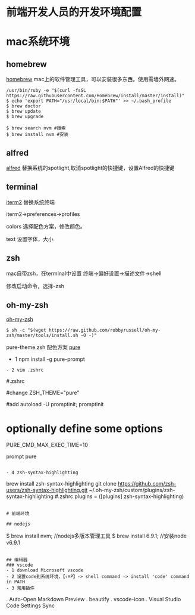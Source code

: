 # 前端开发人员的开发环境配置


# mac系统环境
##  homebrew
[homebrew](http://brew.sh)
mac上的软件管理工具，可以安装很多东西。使用需墙外网速。
```
/usr/bin/ruby -e "$(curl -fsSL https://raw.githubusercontent.com/Homebrew/install/master/install)"
$ echo 'export PATH="/usr/local/bin:$PATH"' >> ~/.bash_profile
$ brew doctor
$ brew update
$ brew upgrade

$ brew search nvm #搜索
$ brew install nvm #安装
```
##  alfred
[alfred](https://www.alfredapp.com/)
替换系统的spotlight,取消spotlight的快捷键，设置Alfred的快捷键

##  terminal
[iterm2](https://www.iterm2.com/)
替换系统终端

iterm2->preferences->profiles 

colors
选择配色方案，修改颜色。

text
设置字体，大小

## zsh
mac自带zsh，在terminal中设置 
终端->偏好设置->描述文件->shell 


修改启动命令，选择-zsh

## oh-my-zsh
[oh-my-zsh](http://ohmyz.sh/)
``` 
$ sh -c "$(wget https://raw.github.com/robbyrussell/oh-my-zsh/master/tools/install.sh -O -)" 
```

pure-theme.zsh 配色方案 [pure](https://github.com/sindresorhus/pure)

- 1 npm install -g pure-prompt

```
- 2 vim .zshrc
```
#.zshrc

#change
ZSH_THEME="pure"

#add
autoload -U promptinit; promptinit

# optionally define some options
PURE_CMD_MAX_EXEC_TIME=10

prompt pure

```

- 4 zsh-syntax-highlighting
```
   brew install zsh-syntax-highlighting
   git clone https://github.com/zsh-users/zsh-syntax-highlighting.git ~/.oh-my-zsh/custom/plugins/zsh-syntax-highlighting
   #.zshrc
   plugins = ([plugins] zsh-syntax-highlighting)
```

# 前端环境

## nodejs
```
$ brew install nvm; //nodejs多版本管理工具
$ brew install 6.9.1; //安装node v6.9.1
```

## 编辑器
### vscode
- 1 download Microsoft vscode
- 2 设置code到系统环境，【⇧⌘P】-> shell command -> install 'code' command in PATH 
- 3 常用插件
```
   . Auto-Open Markdown Preview
   . beautify
   . vscode-icon
   . Visual Studio Code Settings Sync
```
